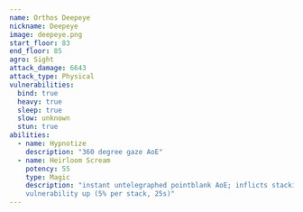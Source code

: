```yaml
---
name: Orthos Deepeye
nickname: Deepeye
image: deepeye.png
start_floor: 83
end_floor: 85
agro: Sight
attack_damage: 6643
attack_type: Physical
vulnerabilities:
  bind: true
  heavy: true
  sleep: true
  slow: unknown
  stun: true
abilities:
  - name: Hypnotize
    description: "360 degree gaze AoE"
  - name: Heirloom Scream
    potency: 55
    type: Magic
    description: "instant untelegraphed pointblank AoE; inflicts stacking
    vulnerability up (5% per stack, 25s)"
---
```

